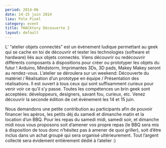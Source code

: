 ```yaml
---
period: 2014-06
date: 14-15 juin 2014
lieu: Pole Pixel
category: event
title: fHACKtory Découverte 2
layout: default
---
```


L’ “atelier objets connectés” est un événement ludique permettant au geek qui se cache en toi de découvrir et tester les technologies (software et hardware) liés aux objets connectés. Viens découvrir ou redécouvrir différents composants à dispositions pour créer ou prototyper les objets du futur ! Arduino, Mindstorm, Imprimantes 3Ds, 3D pads, Makey Makey seront au rendez-vous. L’atelier se déroulera sur un weekend: Découverte du matériel / Réalisation d’un prototype en équipe / Présentation des réalisations. Il est ouvert à tous ceux qui sont suffisamment curieux pour venir voir ce qu’il s’y passe. Toutes les compétences un brin geek sont acceptées: développeurs, designers, savant fou, curieux, etc. Venez découvrir la seconde édition de cet événement les 14 et 15 juin.

Nous demandons une petite contribution au participants afin de pouvoir financer les apéros, les petits dèj du samedi et dimanche matin et la location d’un BBQ. Pour les repas du samedi midi, samedi soir, et dimanche midi nous vous proposons soit d’amener vos propre repas (le BBQ sera mis à disposition de tous donc n’hésitez pas à amener de quoi griller), soit d’être inclus dans un achat groupé qui sera organisé ultérieurement. Tout l’argent collecté sera évidement entièrement dédié à l’atelier :)